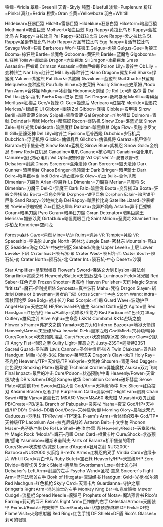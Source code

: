 铬绿=Viridia
翠绿=Greenill
天青=Skyly
纯蓝=Bluefull
淡紫=Purplenum
粉红=Pinkal
真红=Redria
橙黄=Oran
金黄=Yellowboze
羽白=Whitill

Hildebear=狂暴巨猿
Hildelt=雷暴巨猿
Hildeblue=狂暴白猿
Hildetorr=暗黑巨猿
Mothmant=吸血巨蚊
Mothvert=嗜血巨蚊
Rag Rappy=黄拉比鸟
El Rappy=蓝拉比鸟
Al Rappy=白拉比鸟
Pal Rappy=彩虹拉比鸟
Love Rappy=爱之拉比鸟
St. Rappy=圣诞节拉比鸟
Halo Rappy=万圣节拉比鸟
Egg Rappy=复活节拉比鸟
Savage Wolf=狂狼
Barbarous Wolf=狂狼王
Gulgus=角狼
Gulgus-Gue=角狼王 
Booma=棕狂熊
Bartle=紫魔龟
Gobooma=黄狂熊
Barble=蓝魔龟
Gigobooma=红狂熊
Tollaw=魔螳螂
Dragon=赤焰巨龙
Sil Dragon=冰霜巨龙
Grass Assassin=巨螳螂
Crimson Assassin=嗜血巨螳螂 
Poison Lily=毒铃兰
Ob Lily =变种铃兰
Nar Lily=红铃兰
Mil Lily=异种铃兰
Nano Dragon=翼龙
Evil Shark=绿鲨魔
Vulmer=紫鲨熊
Pal Shark=紫鲨魔
Govulmer=蓝鲨熊
Guil Shark=狂鲨魔
Melqueek=变种鲨熊
Pouifully Slime=冰史莱姆
Pouilly Slime=炎史莱姆  //todo 
Pan Arms=合体怪
Migium=冰剑怪
Hidoom=火剑怪
De Rol Le=迪·洛尔·雷
Dal Ral Lie=达尔·拉·利
Barba Ray=巴尔·巴雷
Gol Dragon=数码暴龙
Merillia=毒梅兰
Meriltas=狂梅兰
Gee/=姬蜂
Gi Gue=姬蜂后
Mericarol=红蝎花
Merikle=蓝蝎花
Mericus/=绿蝎花
Ul Gibbon=幽猿
Zol Gibbon=泽猿
Gibbles=蛮甲猿
Sinow Berill=森隐雷藏
Sinow Spigell=雾隐雷藏
Gal Gryphon=加尔·狮鹫
Dolmolm=青鱿
Dolmdarl=赤鱿
Morfos=暗腐蝶
Recon=爆防机
Sinow Zoa=湛蓝光武
Sinow Zele=绯红光武
Deldepth=暗黑魔精
Delbiter=暗黑麒麟
Olga Flow=奥迦·弗罗文
Ill Gill=恶镰死神
Del Lily=暗铃兰
Epsilon=厄普西隆
Dubchic=步行机兵
Dubchich=浮游机将
Gilchic=傀儡机兵
Gilchich=傀儡机将
Garanz=机甲堡垒
Baranz=机甲堡垒·改
Sinow Beat=蓝机忍
Sinow Blue=紫机忍
Sinow Gold=金机忍
Sinow Red=红机忍
Canadine=电爪
Canane=核心电爪
Canabin=强化电爪
Canune=强化核心电爪
Vol Opt=波鲁欧普
Vol Opt ver. 2=波鲁欧普·改
Delsaber=剑魔
Chaos Sorcerer=混沌法师
Gran Sorcerer=毁灭法师
Dark Gunner=暗黑炮台
Chaos Bringer=混沌骑士
Dark Bringer=暗黑骑士
Dark Belra=暗黑巨神像
Indi Belra=远古巨神像
Claw=爪虫
Bulk=合体爪魔
Dimenian=刀魔兵
Arlan=异魔兵
La Dimenian=刀魔将
Merlan=异魔将
So Dimenian=刀魔王
Del-D=异魔王
Dark Falz=暗黑佛
Boota=变异猪
Za Boota=狂影变异猪
Ba Boota=巨角变异猪
Dorphon=铁甲巨象
Dorphon Eclair=暗黑铁甲巨象
Sand Rappy=沙地拉比鸟
Del Rappy=暗黑拉比鸟
Satellite Lizard=沙暴蜥蜴
Yowie=砂岩蜥蜴
Zu=巨型火犀鸟
Pazuzu=变异羚角鸟
Astark=异甲巨螳螂
Goran=暗黑刀魔
Pyro Goran=暗黑狂刀魔
Goran Detonator=暗黑巨魔王
Merissa=媚影沙魔
Girtablulu=暗黑魔眼巨花
Saint Million=圣魔龙
Shambertin=沙柏龙
Kondrieu=空间龙

Forest=森林
Cave=洞窟
Mine=坑道
Ruins=遗迹
VR Temple=神殿
VR Spaceship=宇宙船
Jungle North=密林北
Jungle East=密林东
Mountain=高山区
Seaside=海边
CCA=中央控制区
Seabed=海底
Upper Levels=上层
Lower Levels=下层
Crater East=陨石坑-东
Crater West=陨石坑-西
Crater South=陨石坑-南
Crater North=陨石坑-北
Crater Int.=陨石坑-中心
Desert=沙漠

Star Amplifier=星型增幅器
Flowen's Sword=佛洛文大剑
Elysion=魔法剑
Smartlink=灵感之环
Heavenly/Battle=天堂级/战斗
Luminous Field=冰光服
Red Saber=红色光剑
Frozen Shooter=极冻枪
Heaven Punisher=天罚
Magic Stone "Iritista"=魔石-伊利提斯塔
Syncesta=真空波石
Mahu=咒符
Dragon Slayer=斩龙剑
Diska of Braveman=勇者的飞碟
Cross Scar=十字疤
Storm Wand: Indra=雷杖因陀罗
Gae Bolg=战斗长刀
Red Scorpio=红蝎
Guard Wave=波动护甲
Angel Harp=天使之琴
HP/Revival=HP/速生
Sacred Cloth=圣衣
Agito=颚
Red Handgun=红色光枪
Hero/Ability=英雄级/全能力
Red Partisan=红色长刀
Stag Cutlery=雄风之剑
Alive Aqhu=生命壶
L&K14 Combat=L&K14战场之狼
Flowen's Frame=弗罗文之铠
Yamato=双刀大和
Inferno Bazooka=地狱火箭炮
Heavenly/Arms=天堂级/命中
Imperial Pick=皇家之戟
God/Mind=天神级/精神
Cure/Confuse=状态预防/混乱
Cure/Freeze=状态预防/冰冻
Silence Claw=沉默爪
Angry Fist=愤怒之拳
Guilty Light=罪恶之光
Justy-23ST=迦斯特23ST
Sacred Guard=圣光盾
Lavis Cannon=圣剑拉维斯·迦农
Twin Chakram=双光轮
Handgun: Milla=光枪-米拉
Rianov=莱阿诺夫
Dragon's Claw=龙爪
Holy Ray=圣光枪
Heavenly/TP=天堂级/TP
Valkyrie=女武神
Shouren=青莲
Red Dagger=红色双刃
Smoking Plate=烟幕铠
Technical Crozier=异能魔杖
Asuka=双刀飞鸟
Final Impact=最后的冲击
Cure/Poison=状态预防/中毒
Heavenly/Power=天堂级/攻击
DB's Saber=DB剑
Sange=散华
Demolition Comet=破坏彗星
Sense Plate=灵感铠
Red Sword=红色大剑
God/Arm=天神级/命中
Red Slicer=红色投刃
Kasami Bracer=忍者手甲
Purplenum Card=淡紫卡片
Flight Fan=扇舞
Chain Sawd=电锯
Vjaya=富豪长刀
M&A60 Vise=M&A60 老虎钳
Musashi=双刀武藏
PB/Create=PB/速生
Branch of Pakupaku=夹夹杖
Yasha=夜叉
God/HP=天神级/HP
DB's Shield=DB盾
God/Body=天神级/防御
Morning Glory=晨曦之荣光
Caduceus=羽毛杖
TP/Revival=TP/速生
P-arm's Arms=合体怪的双手
God/TP=天神级/TP
Laconium Axe=拉克尼姆战斧
Asteron Belt=十文字枪
Phonon Maser=光子脉冲炮
De Rol Le Shell=迪·洛尔·雷 壳
Heavenly/Resist=天堂级/抗性
Magic Rock "Moola"=辉石-月晖
Oran Card=橙黄卡片
Cure/Shock=状态预防/感电
Yasminkov=雅斯米诺科夫
Parts of Baranz=机甲堡垒的零件
Cure/Slow=状态预防/减速
Lame d'Argent=银月之剑
NUG2000-Bazooka=NUG2000 火箭炮
S-red's Arms=红机忍的双手
Viridia Card=铬绿卡片
Whitill Card=羽白卡片
Ruby Bullet=宝石枪
Heavenly/HP=天堂级/HP
Zero Divide=零度切刃
Stink Shield=腥臭盾
Swordsman Lore=剑士的心得
Delsaber's Left Arm=剑魔的左手
Psycho Wand=圣杖-意念
Sorcerer's Right Arm=混沌法师的右手
Book of Hitogata=真瑚经书
Handgun: Guld=光枪-伽尔德
Red Mechgun=红色机枪
Skyly Card=天青卡片
Guardianna=守护之扇
Bringer's Right Arm=混沌骑士的右手
Monkey King Bar=如意金箍棒
Meteor Cudgel=流星棍
Spread Needle=魔弹弓
Prophets of Motav=魔法预言书
Rico's Earring=莉可的耳环
Belra's Right Arm=巨神像的右手
Celestial Armor=天国装甲
Perfect/Resist=完美抗性
Cure/Paralysis=状态预防/麻痹
DF Field=DF铠
Flame Visit=火焰喷射器
Red Ring=红色手镯
DF Shield=DF盾
Rico's Glasses=莉可的眼镜


